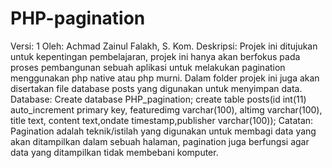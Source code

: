 # PHP-pagination
Versi: 1 Oleh: Achmad Zainul Falakh, S. Kom. Deskripsi: Projek ini ditujukan untuk kepentingan pembelajaran, projek ini hanya akan berfokus pada proses pembangunan sebuah aplikasi untuk melakukan pagination menggunakan php native atau php murni. Dalam folder projek ini juga akan disertakan file database posts yang digunakan untuk menyimpan data. Database: Create database PHP_pagination; create table posts(id int(11) auto_increment primary key, featuredimg varchar(100), altimg varchar(100), title text, content text,ondate timestamp,publisher varchar(100));  Catatan: Pagination adalah teknik/istilah yang digunakan untuk membagi data yang akan ditampilkan dalam sebuah halaman, pagination juga berfungsi agar data yang ditampilkan tidak membebani komputer.
